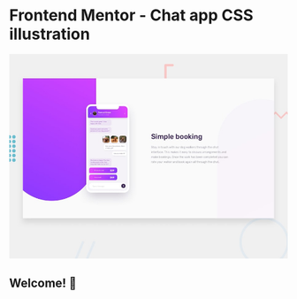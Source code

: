 # Frontend Mentor - Chat app CSS illustration

![Design preview for the Chat app CSS illustration coding challenge](./design/desktop-preview.jpg)

## Welcome! 👋
